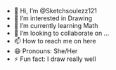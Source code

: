 - 👋 Hi, I’m @Sketchsoulezz121
- 👀 I’m interested in Drawing
- 🌱 I’m currently learning Math
- 💞️ I’m looking to collaborate on ...
- 📫 How to reach me on here
- 😄 Pronouns: She/Her
- ⚡ Fun fact: I draw really well

<!---
Sketchsoulezz121/Sketchsoulezz121 is a ✨ special ✨ repository because its `README.md` (this file) appears on your GitHub profile.
You can click the Preview link to take a look at your changes.
--->

